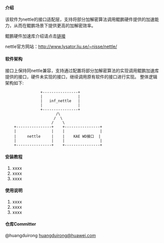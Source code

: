 #### 介绍
该软件为nettle的接口适配层，支持将部分加解密算法调用鲲鹏硬件提供的加速能力，从而在鲲鹏场景下提供更高的加解密效率。

鲲鹏硬件加速库介绍请点击[链接](https://www.hikunpeng.com/document/detail/zh/kunpengaccel/encryp-decryp/api-kae/kunpengaccel_17_0004.html)

nettle官方网站：http://www.lysator.liu.se/~nisse/nettle/

#### 软件架构
接口上保持同nettle兼容，支持通过配置将部分加解密算法的实现调用鲲鹏加速库提供的接口，硬件未实现的接口，继续调用原有软件的接口进行实现。
整体逻辑架构如下:

                    +----------------+
                    |                |
                    |   inf_nettle   |
                    |                |
                    +----------------+
                           /\
                          /  \
                         /    \
        +----------------+    +----------------+
        |                |    |                |
        |     nettle     |    |    KAE WD接口  |
        |                |    |                |
        +----------------+    +----------------+


#### 安装教程

1.  xxxx
2.  xxxx
3.  xxxx

#### 使用说明

1.  xxxx
2.  xxxx
3.  xxxx

#### 仓库Committer
 @huangduirong huangduirong@huawei.com

